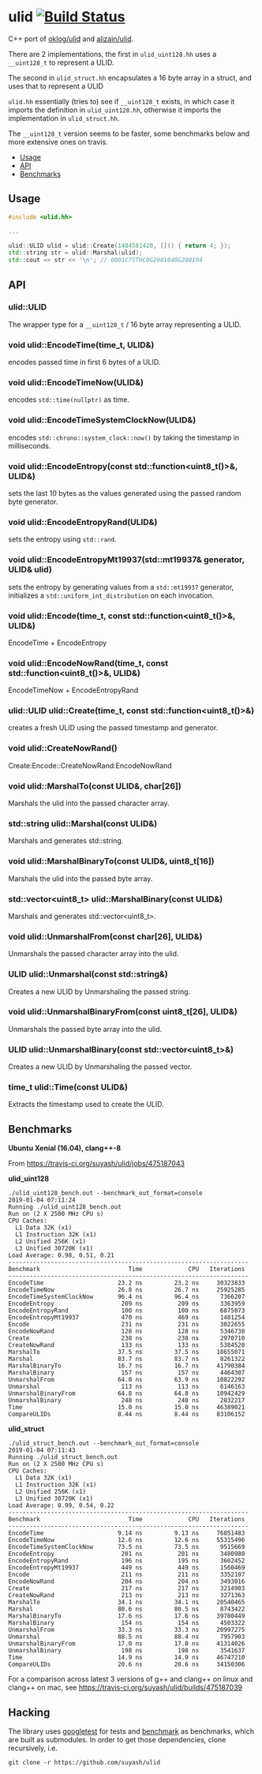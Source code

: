 # ulid [![Build Status](https://travis-ci.org/suyash/ulid.svg?branch=master)](https://travis-ci.org/suyash/ulid)

C++ port of [oklog/ulid](https://github.com/oklog/ulid) and [alizain/ulid](https://github.com/alizain/ulid).

There are 2 implementations, the first in `ulid_uint128.hh` uses a `__uint128_t` to represent a ULID.

The second in `ulid_struct.hh` encapsulates a 16 byte array in a struct, and uses that to represent a ULID

`ulid.hh` essentially (tries to) see if `__uint128_t` exists, in which case it imports the definition in `ulid_uint128.hh`, otherwise it imports the implementation in `ulid_struct.hh`.

The `__uint128_t` version seems to be faster, some benchmarks below and more extensive ones on travis.

- [Usage](#usage)
- [API](#api)
- [Benchmarks](#benchmarks)

## Usage

```c++
#include <ulid.hh>

...

ulid::ULID ulid = ulid::Create(1484581420, []() { return 4; });
std::string str = ulid::Marshal(ulid);
std::cout << str << '\n'; // 0001C7STHC0G2081040G208104
```

## API

### ulid::ULID

The wrapper type for a `__uint128_t` / 16 byte array representing a ULID.

### void ulid::EncodeTime(time_t, ULID&)

encodes passed time in first 6 bytes of a ULID.

### void ulid::EncodeTimeNow(ULID&)

encodes `std::time(nullptr)` as time.

### void ulid::EncodeTimeSystemClockNow(ULID&)

encodes `std::chrono::system_clock::now()` by taking the timestamp in milliseconds.

### void ulid::EncodeEntropy(const std::function<uint8_t()>&, ULID&)

sets the last 10 bytes as the values generated using the passed random byte generator.

### void ulid::EncodeEntropyRand(ULID&)

sets the entropy using `std::rand`.

### void ulid::EncodeEntropyMt19937(std::mt19937& generator, ULID& ulid)

sets the entropy by generating values from a `std::mt19937` generator, initializes a `std::uniform_int_distribution` on each invocation.

### void ulid::Encode(time_t, const std::function<uint8_t()>&, ULID&)

EncodeTime + EncodeEntropy

### void ulid::EncodeNowRand(time_t, const std::function<uint8_t()>&, ULID&)

EncodeTimeNow + EncodeEntropyRand

### ulid::ULID ulid::Create(time_t, const std::function<uint8_t()>&)

creates a fresh ULID using the passed timestamp and generator.

### void ulid::CreateNowRand()

Create:Encode::CreateNowRand:EncodeNowRand

### void ulid::MarshalTo(const ULID&, char[26])

Marshals the ulid into the passed character array.

### std::string ulid::Marshal(const ULID&)

Marshals and generates std::string.

### void ulid::MarshalBinaryTo(const ULID&, uint8_t[16])

Marshals the ulid into the passed byte array.

### std::vector<uint8_t> ulid::MarshalBinary(const ULID&)

Marshals and generates std::vector<uint8_t>.

### void ulid::UnmarshalFrom(const char[26], ULID&)

Unmarshals the passed character array into the ulid.

### ULID ulid::Unmarshal(const std::string&)

Creates a new ULID by Unmarshaling the passed string.

### void ulid::UnmarshalBinaryFrom(const uint8_t[26], ULID&)

Unmarshals the passed byte array into the ulid.

### ULID ulid::UnmarshalBinary(const std::vector<uint8_t>&)

Creates a new ULID by Unmarshaling the passed vector.

### time_t ulid::Time(const ULID&)

Extracts the timestamp used to create the ULID.

## Benchmarks

__Ubuntu Xenial (16.04), clang++-8__

From https://travis-ci.org/suyash/ulid/jobs/475187043

**ulid_uint128**

```
./ulid_uint128_bench.out --benchmark_out_format=console
2019-01-04 07:11:24
Running ./ulid_uint128_bench.out
Run on (2 X 2500 MHz CPU s)
CPU Caches:
  L1 Data 32K (x1)
  L1 Instruction 32K (x1)
  L2 Unified 256K (x1)
  L3 Unified 30720K (x1)
Load Average: 0.98, 0.51, 0.21
--------------------------------------------------------------------
Benchmark                         Time             CPU   Iterations
--------------------------------------------------------------------
EncodeTime                     23.2 ns         23.2 ns     30323833
EncodeTimeNow                  26.8 ns         26.7 ns     25925285
EncodeTimeSystemClockNow       96.4 ns         96.4 ns      7366207
EncodeEntropy                   209 ns          209 ns      3363959
EncodeEntropyRand               100 ns          100 ns      6875073
EncodeEntropyMt19937            470 ns          469 ns      1481254
Encode                          231 ns          231 ns      3022655
EncodeNowRand                   128 ns          128 ns      5346738
Create                          238 ns          238 ns      2970710
CreateNowRand                   133 ns          133 ns      5384520
MarshalTo                      37.5 ns         37.5 ns     18655071
Marshal                        83.7 ns         83.7 ns      8261322
MarshalBinaryTo                16.7 ns         16.7 ns     41790384
MarshalBinary                   157 ns          157 ns      4464307
UnmarshalFrom                  64.0 ns         63.9 ns     10822292
Unmarshal                       113 ns          113 ns      6146163
UnmarshalBinaryFrom            64.8 ns         64.8 ns     10942429
UnmarshalBinary                 248 ns          248 ns      2832217
Time                           15.0 ns         15.0 ns     46389021
CompareULIDs                   8.44 ns         8.44 ns     83106152
```

**ulid_struct**

```
./ulid_struct_bench.out --benchmark_out_format=console
2019-01-04 07:11:43
Running ./ulid_struct_bench.out
Run on (2 X 2500 MHz CPU s)
CPU Caches:
  L1 Data 32K (x1)
  L1 Instruction 32K (x1)
  L2 Unified 256K (x1)
  L3 Unified 30720K (x1)
Load Average: 0.99, 0.54, 0.22
--------------------------------------------------------------------
Benchmark                         Time             CPU   Iterations
--------------------------------------------------------------------
EncodeTime                     9.14 ns         9.13 ns     76851483
EncodeTimeNow                  12.6 ns         12.6 ns     55315496
EncodeTimeSystemClockNow       73.5 ns         73.5 ns      9515669
EncodeEntropy                   201 ns          201 ns      3480980
EncodeEntropyRand               196 ns          195 ns      3602452
EncodeEntropyMt19937            449 ns          449 ns      1560469
Encode                          211 ns          211 ns      3352107
EncodeNowRand                   204 ns          204 ns      3493016
Create                          217 ns          217 ns      3214903
CreateNowRand                   213 ns          213 ns      3271363
MarshalTo                      34.1 ns         34.1 ns     20540465
Marshal                        80.6 ns         80.5 ns      8743422
MarshalBinaryTo                17.6 ns         17.6 ns     39780449
MarshalBinary                   154 ns          154 ns      4503322
UnmarshalFrom                  33.3 ns         33.3 ns     20997275
Unmarshal                      88.5 ns         88.4 ns      7957903
UnmarshalBinaryFrom            17.0 ns         17.0 ns     41314026
UnmarshalBinary                 198 ns          198 ns      3541637
Time                           14.9 ns         14.9 ns     46747210
CompareULIDs                   20.6 ns         20.6 ns     34150306
```

For a comparison across latest 3 versions of g++ and clang++ on linux and clang++ on mac, see https://travis-ci.org/suyash/ulid/builds/475187039

## Hacking

The library uses [googletest](https://github.com/google/googletest) for tests and [benchmark](https://github.com/google/benchmark) as benchmarks, which are built as submodules. In order to get those dependencies, clone recursively, i.e.

```
git clone -r https://github.com/suyash/ulid
```
